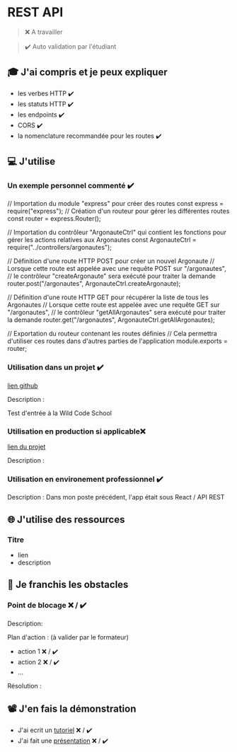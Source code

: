 # REST API

> ❌ A travailler

> ✔️ Auto validation par l'étudiant

## 🎓 J'ai compris et je peux expliquer

- les verbes HTTP ✔️
- les statuts HTTP ✔️
- les endpoints ✔️
- CORS ✔️
- la nomenclature recommandée pour les routes ✔️

## 💻 J'utilise

### Un exemple personnel commenté  ✔️

// Importation du module "express" pour créer des routes
const express = require("express");
// Création d'un routeur pour gérer les différentes routes
const router = express.Router();

// Importation du contrôleur "ArgonauteCtrl" qui contient les fonctions pour gérer les actions relatives aux Argonautes
const ArgonauteCtrl = require("../controllers/argonautes");

// Définition d'une route HTTP POST pour créer un nouvel Argonaute
// Lorsque cette route est appelée avec une requête POST sur "/argonautes",
// le contrôleur "createArgonaute" sera exécuté pour traiter la demande
router.post("/argonautes", ArgonauteCtrl.createArgonaute);

// Définition d'une route HTTP GET pour récupérer la liste de tous les Argonautes
// Lorsque cette route est appelée avec une requête GET sur "/argonautes",
// le contrôleur "getAllArgonautes" sera exécuté pour traiter la demande
router.get("/argonautes", ArgonauteCtrl.getAllArgonautes);

// Exportation du routeur contenant les routes définies
// Cela permettra d'utiliser ces routes dans d'autres parties de l'application
module.exports = router;


### Utilisation dans un projet ✔️

[lien github](https://github.com/AnkaPieka/wild-code-test/tree/main)

Description :

Test d'entrée à la Wild Code School

### Utilisation en production si applicable❌

[lien du projet](...)

Description :

### Utilisation en environement professionnel ✔️

Description : Dans mon poste précédent, l'app était sous React / API REST

## 🌐 J'utilise des ressources

### Titre

- lien
- description

## 🚧 Je franchis les obstacles

### Point de blocage ❌ / ✔️

Description:

Plan d'action : (à valider par le formateur)

- action 1 ❌ / ✔️
- action 2 ❌ / ✔️
- ...

Résolution :

## 📽️ J'en fais la démonstration

- J'ai ecrit un [tutoriel](...) ❌ / ✔️
- J'ai fait une [présentation](...) ❌ / ✔️
